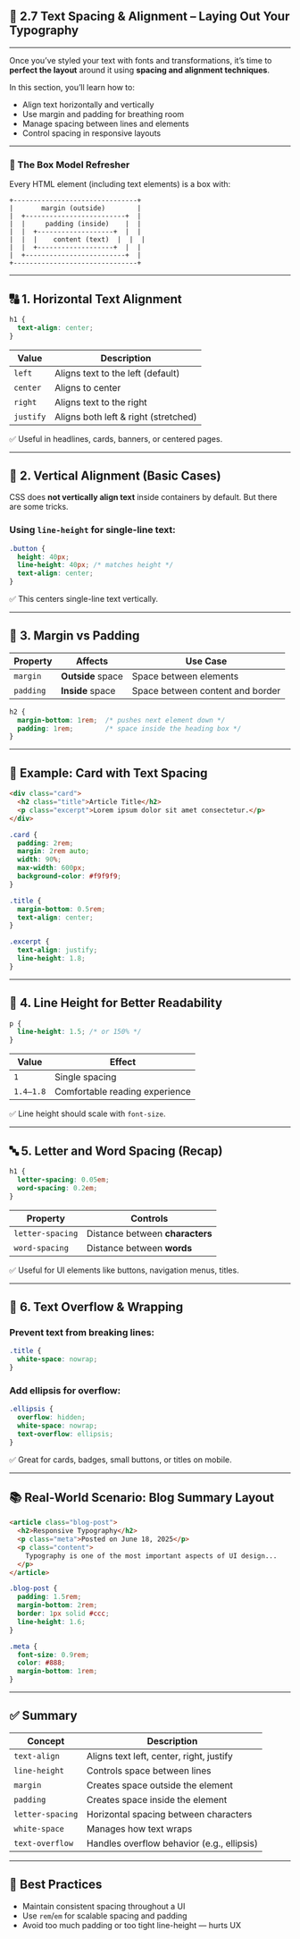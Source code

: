 ## 📏 2.7 Text Spacing & Alignment – Laying Out Your Typography

---

Once you’ve styled your text with fonts and transformations, it’s time to **perfect the layout** around it using **spacing and alignment techniques**.

In this section, you’ll learn how to:

* Align text horizontally and vertically
* Use margin and padding for breathing room
* Manage spacing between lines and elements
* Control spacing in responsive layouts

---

### 🔄 The Box Model Refresher

Every HTML element (including text elements) is a box with:

```
+-------------------------------+
|       margin (outside)        |
|  +-------------------------+  |
|  |     padding (inside)    |  |
|  |  +-------------------+  |  |
|  |  |    content (text)  |  |  |
|  |  +-------------------+  |  |
|  +-------------------------+  |
+-------------------------------+
```

---

## 🔠 1. Horizontal Text Alignment

```css
h1 {
  text-align: center;
}
```

| Value     | Description                          |
| --------- | ------------------------------------ |
| `left`    | Aligns text to the left (default)    |
| `center`  | Aligns to center                     |
| `right`   | Aligns text to the right             |
| `justify` | Aligns both left & right (stretched) |

✅ Useful in headlines, cards, banners, or centered pages.

---

## 🧱 2. Vertical Alignment (Basic Cases)

CSS does **not vertically align text** inside containers by default. But there are some tricks.

### Using `line-height` for single-line text:

```css
.button {
  height: 40px;
  line-height: 40px; /* matches height */
  text-align: center;
}
```

✅ This centers single-line text vertically.

---

## 📐 3. Margin vs Padding

| Property  | Affects           | Use Case                         |
| --------- | ----------------- | -------------------------------- |
| `margin`  | **Outside** space | Space between elements           |
| `padding` | **Inside** space  | Space between content and border |

```css
h2 {
  margin-bottom: 1rem;  /* pushes next element down */
  padding: 1rem;        /* space inside the heading box */
}
```

---

## 🧪 Example: Card with Text Spacing

```html
<div class="card">
  <h2 class="title">Article Title</h2>
  <p class="excerpt">Lorem ipsum dolor sit amet consectetur.</p>
</div>
```

```css
.card {
  padding: 2rem;
  margin: 2rem auto;
  width: 90%;
  max-width: 600px;
  background-color: #f9f9f9;
}

.title {
  margin-bottom: 0.5rem;
  text-align: center;
}

.excerpt {
  text-align: justify;
  line-height: 1.8;
}
```

---

## 📏 4. Line Height for Better Readability

```css
p {
  line-height: 1.5; /* or 150% */
}
```

| Value     | Effect                         |
| --------- | ------------------------------ |
| `1`       | Single spacing                 |
| `1.4–1.8` | Comfortable reading experience |

✅ Line height should scale with `font-size`.

---

## 🔤 5. Letter and Word Spacing (Recap)

```css
h1 {
  letter-spacing: 0.05em;
  word-spacing: 0.2em;
}
```

| Property         | Controls                        |
| ---------------- | ------------------------------- |
| `letter-spacing` | Distance between **characters** |
| `word-spacing`   | Distance between **words**      |

✅ Useful for UI elements like buttons, navigation menus, titles.

---

## 🧼 6. Text Overflow & Wrapping

### Prevent text from breaking lines:

```css
.title {
  white-space: nowrap;
}
```

### Add ellipsis for overflow:

```css
.ellipsis {
  overflow: hidden;
  white-space: nowrap;
  text-overflow: ellipsis;
}
```

✅ Great for cards, badges, small buttons, or titles on mobile.

---

## 📚 Real-World Scenario: Blog Summary Layout

```html
<article class="blog-post">
  <h2>Responsive Typography</h2>
  <p class="meta">Posted on June 18, 2025</p>
  <p class="content">
    Typography is one of the most important aspects of UI design...
  </p>
</article>
```

```css
.blog-post {
  padding: 1.5rem;
  margin-bottom: 2rem;
  border: 1px solid #ccc;
  line-height: 1.6;
}

.meta {
  font-size: 0.9rem;
  color: #888;
  margin-bottom: 1rem;
}
```

---

## ✅ Summary

| Concept          | Description                                |
| ---------------- | ------------------------------------------ |
| `text-align`     | Aligns text left, center, right, justify   |
| `line-height`    | Controls space between lines               |
| `margin`         | Creates space outside the element          |
| `padding`        | Creates space inside the element           |
| `letter-spacing` | Horizontal spacing between characters      |
| `white-space`    | Manages how text wraps                     |
| `text-overflow`  | Handles overflow behavior (e.g., ellipsis) |

---

## 🧠 Best Practices

* Maintain consistent spacing throughout a UI
* Use `rem`/`em` for scalable spacing and padding
* Avoid too much padding or too tight line-height — hurts UX
